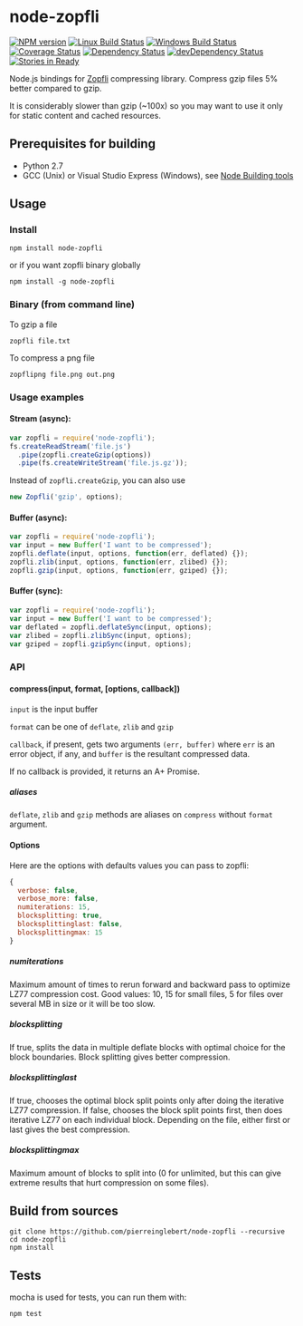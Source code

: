 # node-zopfli

[![NPM version][npm-image]][npm-url]
[![Linux Build Status][travis-image]][travis-url]
[![Windows Build Status][appveyor-image]][appveyor-url]
[![Coverage Status][coveralls-image]][coveralls-url]
[![Dependency Status][dep-image]][dep-url]
[![devDependency Status][devDep-image]][devDep-url]
[![Stories in Ready][waffle-image]][waffle-url]

Node.js bindings for [Zopfli](https://en.wikipedia.org/wiki/Zopfli) compressing library.
Compress gzip files 5% better compared to gzip.

It is considerably slower than gzip (~100x) so you may want to use it only for static content and cached resources.


## Prerequisites for building

* Python 2.7
* GCC (Unix) or Visual Studio Express (Windows), see [Node Building tools](https://github.com/TooTallNate/node-gyp#installation)

## Usage

### Install

```shell
npm install node-zopfli
```

or if you want zopfli binary globally

```shell
npm install -g node-zopfli
```

### Binary (from command line)
To gzip a file

```shell
zopfli file.txt
```

To compress a png file

```shell
zopflipng file.png out.png
```

### Usage examples
#### Stream (async):

```js
var zopfli = require('node-zopfli');
fs.createReadStream('file.js')
  .pipe(zopfli.createGzip(options))
  .pipe(fs.createWriteStream('file.js.gz'));
```

Instead of `zopfli.createGzip`, you can also use

```js
new Zopfli('gzip', options);
```

#### Buffer (async):

```js
var zopfli = require('node-zopfli');
var input = new Buffer('I want to be compressed');
zopfli.deflate(input, options, function(err, deflated) {});
zopfli.zlib(input, options, function(err, zlibed) {});
zopfli.gzip(input, options, function(err, gziped) {});
```

#### Buffer (sync):

```js
var zopfli = require('node-zopfli');
var input = new Buffer('I want to be compressed');
var deflated = zopfli.deflateSync(input, options);
var zlibed = zopfli.zlibSync(input, options);
var gziped = zopfli.gzipSync(input, options);
```

### API

#### compress(input, format, [options, callback])

`input` is the input buffer

`format` can be one of `deflate`, `zlib` and `gzip`

`callback`, if present, gets two arguments `(err, buffer)` where `err` is an error object, if any, and `buffer` is the resultant compressed data.

If no callback is provided, it returns an A+ Promise.

##### aliases

`deflate`, `zlib` and `gzip` methods are aliases on `compress` without `format` argument.

#### Options

Here are the options with defaults values you can pass to zopfli:

```js
{
  verbose: false,
  verbose_more: false,
  numiterations: 15,
  blocksplitting: true,
  blocksplittinglast: false,
  blocksplittingmax: 15
}
```

##### numiterations
Maximum amount of times to rerun forward and backward pass to optimize LZ77 compression cost. Good values: 10, 15 for small files, 5 for files over several MB in size or it will be too slow.

##### blocksplitting
If true, splits the data in multiple deflate blocks with optimal choice for the block boundaries. Block splitting gives better compression.

##### blocksplittinglast
If true, chooses the optimal block split points only after doing the iterative LZ77 compression. If false, chooses the block split points first, then does iterative LZ77 on each individual block. Depending on the file, either first or last gives the best compression.

##### blocksplittingmax
Maximum amount of blocks to split into (0 for unlimited, but this can give extreme results that hurt compression on some files).


## Build from sources

```shell
git clone https://github.com/pierreinglebert/node-zopfli --recursive
cd node-zopfli
npm install
```

## Tests
mocha is used for tests, you can run them with:

```shell
npm test
```


[npm-image]: https://img.shields.io/npm/v/node-zopfli.svg
[npm-url]: https://www.npmjs.com/package/node-zopfli
[waffle-image]: https://badge.waffle.io/pierreinglebert/node-zopfli.svg
[waffle-url]: https://waffle.io/pierreinglebert/node-zopfli
[travis-image]: https://img.shields.io/travis/pierreinglebert/node-zopfli/master.svg?label=Linux%20build
[travis-url]: https://travis-ci.org/pierreinglebert/node-zopfli
[appveyor-image]: https://img.shields.io/appveyor/ci/pierreinglebert/node-zopfli/master.svg?label=Windows%20build
[appveyor-url]: https://ci.appveyor.com/project/pierreinglebert/node-zopfli/branch/master
[coveralls-image]: https://img.shields.io/coveralls/pierreinglebert/node-zopfli.svg
[coveralls-url]: https://coveralls.io/r/pierreinglebert/node-zopfli?branch=master
[dep-image]: https://img.shields.io/david/pierreinglebert/node-zopfli.svg
[dep-url]: https://david-dm.org/pierreinglebert/node-zopfli
[devDep-image]: https://img.shields.io/david/dev/pierreinglebert/node-zopfli.svg
[devDep-url]: https://david-dm.org/pierreinglebert/node-zopfli#info=devDependencies
